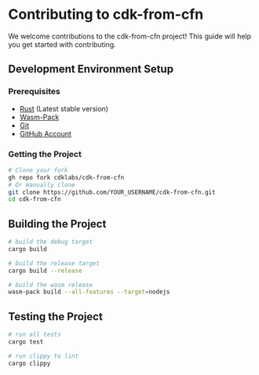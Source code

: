 # Contributing to cdk-from-cfn

We welcome contributions to the cdk-from-cfn project! This guide will help you get started with contributing.

## Development Environment Setup

### Prerequisites
- [Rust](https://www.rust-lang.org/tools/install) (Latest stable version)
- [Wasm-Pack](https://github.com/rustwasm/wasm-pack?tab=readme-ov-file)
- [Git](https://git-scm.com/book/en/v2/Getting-Started-Installing-Git)
- [GitHub Account](https://github.com/join)

### Getting the Project

```bash
# Clone your fork
gh repo fork cdklabs/cdk-from-cfn
# Or manually clone
git clone https://github.com/YOUR_USERNAME/cdk-from-cfn.git
cd cdk-from-cfn
```

## Building the Project
```bash
# build the debug target
cargo build

# build the release target
cargo build --release

# build the wasm release
wasm-pack build --all-features --target=nodejs
```

## Testing the Project

```bash
# run all tests
cargo test

# run clippy to lint
cargo clippy
```